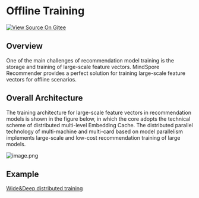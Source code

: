# Offline Training

[![View Source On Gitee](https://mindspore-website.obs.cn-north-4.myhuaweicloud.com/website-images/r2.1/resource/_static/logo_source_en.svg)](https://gitee.com/mindspore/docs/blob/r2.1/docs/recommender/docs/source_en/offline_learning.md)

## Overview

One of the main challenges of recommendation model training is the storage and training of large-scale feature vectors. MindSpore Recommender provides a perfect solution for training large-scale feature vectors for offline scenarios.

## Overall Architecture

The training architecture for large-scale feature vectors in recommendation models is shown in the figure below, in which the core adopts the technical scheme of distributed multi-level Embedding Cache. The distributed parallel technology of multi-machine and multi-card based on model parallelism implements large-scale and low-cost  recommendation training of large models.

![image.png](https://mindspore-website.obs.cn-north-4.myhuaweicloud.com/website-images/r2.1/docs/recommender/docs/source_en/images/offline_training.png)

## Example

[Wide&Deep distributed training](https://github.com/mindspore-lab/mindrec/tree/r0.3/models/wide_deep)
